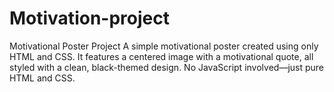# Motivation-project
Motivational Poster Project A simple motivational poster created using only HTML and CSS. It features a centered image with a motivational quote, all styled with a clean, black-themed design. No JavaScript involved—just pure HTML and CSS.
